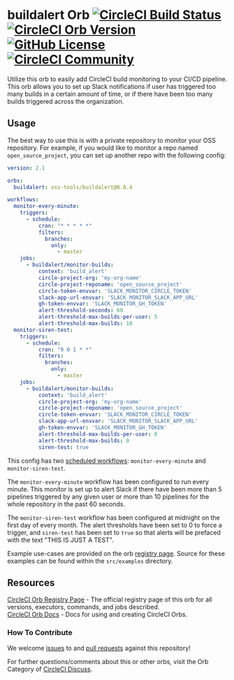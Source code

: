 # buildalert Orb [![CircleCI Build Status](https://circleci.com/gh/annapamma/buildalert.svg?style=shield "CircleCI Build Status")](https://circleci.com/gh/annapamma/buildalert) [![CircleCI Orb Version](https://img.shields.io/badge/endpoint.svg?url=https://badges.circleci.io/orb/oss-tools/buildalert)](https://circleci.com/orbs/registry/orb/oss-tools/buildalert) [![GitHub License](https://img.shields.io/badge/license-MIT-lightgrey.svg)](https://raw.githubusercontent.com/annapamma/buildalert/master/LICENSE) [![CircleCI Community](https://img.shields.io/badge/community-CircleCI%20Discuss-343434.svg)](https://discuss.circleci.com/c/ecosystem/orbs)

Utilize this orb to easily add CircleCI build monitoring to your CI/CD pipeline. 
This orb allows you to set up Slack notifications if user has triggered too many builds in a certain
amount of time, or if there have been too many builds triggered across the organization. 


## Usage

The best way to use this is with a private repository to monitor your OSS repository. 
For example, if you would like to monitor a repo named `open_source_project`, you can set up
another repo with the following config:

```yaml
version: 2.1

orbs:
  buildalert: oss-tools/buildalert@0.0.4

workflows:
  monitor-every-minute:
    triggers:
      - schedule:
          cron: "* * * * *"
          filters:
            branches:
              only:
                - master
    jobs:
      - buildalert/monitor-builds:
          context: 'build_alert'
          circle-project-org: 'my-org-name'
          circle-project-reponame: 'open_source_project'
          circle-token-envvar: 'SLACK_MONITOR_CIRCLE_TOKEN'
          slack-app-url-envvar: 'SLACK_MONITOR_SLACK_APP_URL'
          gh-token-envvar: 'SLACK_MONITOR_GH_TOKEN'
          alert-threshold-seconds: 60
          alert-threshold-max-builds-per-user: 5
          alert-threshold-max-builds: 10
  monitor-siren-test:
    triggers:
      - schedule:
          cron: "0 0 1 * *"
          filters:
            branches:
              only:
                - master
    jobs:
      - buildalert/monitor-builds:
          context: 'build_alert'
          circle-project-org: 'my-org-name'
          circle-project-reponame: 'open_source_project'
          circle-token-envvar: 'SLACK_MONITOR_CIRCLE_TOKEN'
          slack-app-url-envvar: 'SLACK_MONITOR_SLACK_APP_URL'
          gh-token-envvar: 'SLACK_MONITOR_GH_TOKEN'
          alert-threshold-max-builds-per-user: 0
          alert-threshold-max-builds: 0
          siren-test: true
```

This config has two [scheduled workflows](https://circleci.com/docs/2.0/workflows/): `monitor-every-minute` and `monitor-siren-test`. 

The `monitor-every-minute` workflow has been configured to run every minute. This monitor is set up to alert 
Slack if there have been more than 5 pipelines triggered by any given user or more than 10 pipelines for the whole 
repository in the past 60 seconds.

The `monitor-siren-test` workflow has been configured at midnight on the first day of every month. 
The alert thresholds have been set to 0 to force a trigger, and `siren-test` has been set to `true` so that alerts will be prefaced with the text "THIS IS JUST A TEST".

Example use-cases are provided on the orb [registry page](https://circleci.com/orbs/registry/orb/oss-tools/buildalert#usage-examples). Source for these examples can be found within the `src/examples` directory.


## Resources

[CircleCI Orb Registry Page](https://circleci.com/orbs/registry/orb/oss-tools/buildalert) - The official registry page of this orb for all versions, executors, commands, and jobs described.  
[CircleCI Orb Docs](https://circleci.com/docs/2.0/orb-intro/#section=configuration) - Docs for using and creating CircleCI Orbs.  

### How To Contribute

We welcome [issues](https://github.com/annapamma/buildalert/issues) to and [pull requests](https://github.com/annapamma/buildalert/pulls) against this repository!

For further questions/comments about this or other orbs, visit the Orb Category of [CircleCI Discuss](https://discuss.circleci.com/c/orbs).
